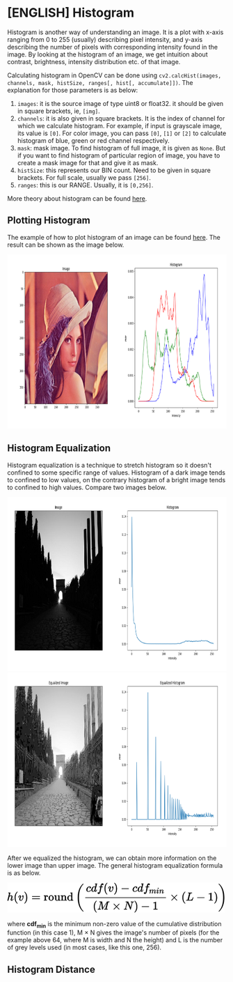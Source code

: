 # [ENGLISH] Histogram

Histogram is another way of understanding an image. It is a plot with x-axis ranging from 0 to 255 (usually) describing pixel intensity, and y-axis describing the number of pixels with corresponding intensity found in the image. By looking at the histogram of an image, we get intuition about contrast, brightness, intensity distribution etc. of that image.

Calculating histogram in OpenCV can be done using ```cv2.calcHist(images, channels, mask, histSize, ranges[, hist[, accumulate]])```. The explanation for those parameters is as below:
1. ```images```: it is the source image of type uint8 or float32. it should be given in square brackets, ie, ```[img]```.
2. ```channels```: it is also given in square brackets. It is the index of channel for which we calculate histogram. For example, if input is grayscale image, its value is ```[0]```. For color image, you can pass ```[0]```, ```[1]``` or ```[2]``` to calculate histogram of blue, green or red channel respectively.
3. ```mask```: mask image. To find histogram of full image, it is given as ```None```. But if you want to find histogram of particular region of image, you have to create a mask image for that and give it as mask.
4. ```histSize```: this represents our BIN count. Need to be given in square brackets. For full scale, usually we pass ```[256]```.
5. ```ranges```: this is our RANGE. Usually, it is ```[0,256]```.

More theory about histogram can be found [here](https://en.wikipedia.org/wiki/Histogram).

## Plotting Histogram
The example of how to plot histogram of an image can be found [here](/08_Image_Processing/Histogram/histogram). The result can be shown as the image below.

<img src="/images/histogram.png" height="400">

## Histogram Equalization
Histogram equalization is a technique to stretch histogram so it doesn't confined to some specific range of values. Histogram of a dark image tends to confined to low values, on the contrary histogram of a bright image tends to confined to high values. Compare two images below.

<img src="/images/poorLightHistogram.png" height="400">

<img src="/images/equalizedHistogram.png" height="400">

After we equalized the histogram, we can obtain more information on the lower image than upper image. The general histogram equalization formula is as below.

<img src="/images/histogramEquation.png" width="500">

where **cdf**<sub>**min**</sub> is the minimum non-zero value of the cumulative distribution function (in this case 1), M × N gives the image's number of pixels (for the example above 64, where M is width and N the height) and L is the number of grey levels used (in most cases, like this one, 256).

## Histogram Distance
